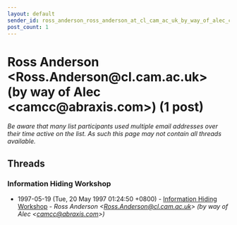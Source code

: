 ```yaml
---
layout: default
sender_id: ross_anderson_ross_anderson_at_cl_cam_ac_uk_by_way_of_alec_camcc_at_abraxis_com_
post_count: 1
---
```


# Ross Anderson <Ross.Anderson<span>@</span>cl.cam.ac.uk> (by way of Alec <camcc<span>@</span>abraxis.com>) (1 post)

_Be aware that many list participants used multiple email addresses over their time active on the list. As such this page may not contain all threads available._

## Threads

### Information Hiding Workshop
+ 1997-05-19 (Tue, 20 May 1997 01:24:50 +0800) - [Information Hiding Workshop](/archive/1997/05/80d025bddb9a1961f130997a0df9eb53ddfe2b56277c0e2aa25cff960b674c4c) - _Ross Anderson \<Ross.Anderson@cl.cam.ac.uk\> (by way of Alec \<camcc@abraxis.com\>)_

